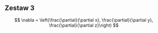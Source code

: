 ## Zestaw 3

$$
\nabla = \left(\frac{\partial}{\partial x}, \frac{\partial}{\partial y}, \frac{\partial}{\partial z}\right)
$$
